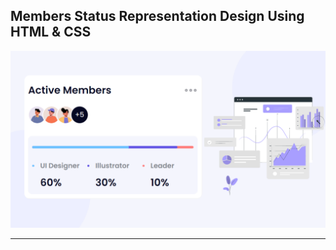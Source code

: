 ## Members Status Representation Design Using HTML & CSS

![thumbnail](thumbnail.png)

------------------------
